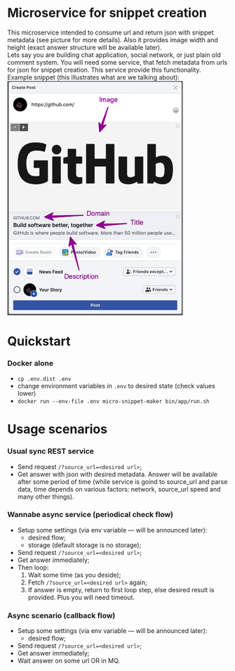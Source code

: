 # Microservice for snippet creation
This microservice intended to consume url and return json with snippet metadata (see picture for more details). Also it provides image width and height (exact answer structure will be available later).<br>
Lets say you are building chat application, social network, or just plain old comment system. You will need some service, that fetch metadata from urls for json for snippet creation. This service provide this functionality.<br>
Example snippet (this illustrates what are we talking about):<br>
<img src="./doc/preview.png" width="400">

Quickstart
===
### Docker alone
* `cp .env.dist .env`
* change environment variables in `.env` to desired state (check values lower)
* `docker run --env-file .env micro-snippet-maker bin/app/run.sh`

Usage scenarios
===
### Usual sync REST service
* Send request `/?source_url=<desired url>`;
* Get answer with json with desired metadata. Answer will be available after some period of time (while service is goind to source_url and parse data, time depends on various factors: network, source_url speed and many other things).

### Wannabe async service (periodical check flow)
* Setup some settings (via env variable — will be announced later):
    * desired flow;
    * storage (default storage is no storage);
* Send request `/?source_url=<desired url>`;
* Get answer immediately;
* Then loop:
    1. Wait some time (as you deside);
    1. Fetch `/?source_url=<desired url>` again;
    1. If answer is empty, return to first loop step, else desired result is provided. Plus you will need timeout.

### Async scenario (callback flow)
* Setup some settings (via env variable — will be announced later):
    * desired flow;
* Send request `/?source_url=<desired url>`;
* Get answer immediately;
* Wait answer on some url OR in MQ.
